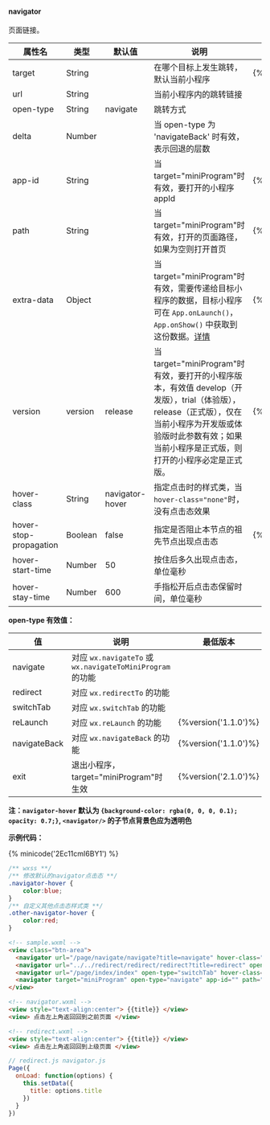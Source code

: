 #### navigator

页面链接。

| 属性名                 | 类型      | 默认值            | 说明                                                         | 最低版本             |
| ---------------------- | --------- | ----------------- | ------------------------------------------------------------ | -------------------- |
| target                 | String    |                   | 在哪个目标上发生跳转，默认当前小程序                         | {%version('2.0.7')%} |
| url                    | String    |                   | 当前小程序内的跳转链接                                       |                      |
| open-type              | String    | navigate          | 跳转方式                                                     |                      |
| delta                  | Number    |                   | 当 open-type 为 'navigateBack' 时有效，表示回退的层数        |                      |
| app-id                 | String    |                   | 当target="miniProgram"时有效，要打开的小程序 appId           | {%version('2.0.7')%} |
| path                   | String    |                   | 当target="miniProgram"时有效，打开的页面路径，如果为空则打开首页 | {%version('2.0.7')%} |
| extra-data             | Object    |                   | 当target="miniProgram"时有效，需要传递给目标小程序的数据，目标小程序可在 `App.onLaunch()`，`App.onShow()` 中获取到这份数据。[详情](../framework/app-service/app.md) | {%version('2.0.7')%} |
| version                | version   | release           | 当target="miniProgram"时有效，要打开的小程序版本，有效值 develop（开发版），trial（体验版），release（正式版），仅在当前小程序为开发版或体验版时此参数有效；如果当前小程序是正式版，则打开的小程序必定是正式版。| {%version('2.0.7')%} |
| hover-class            | String    | navigator-hover   | 指定点击时的样式类，当`hover-class="none"`时，没有点击态效果 |                      |
| hover-stop-propagation | Boolean   | false             | 指定是否阻止本节点的祖先节点出现点击态                       | {%version('1.5.0')%} |
| hover-start-time       | Number    | 50                | 按住后多久出现点击态，单位毫秒                               |                      |
| hover-stay-time        | Number    | 600               | 手指松开后点击态保留时间，单位毫秒                           |                      |

**open-type 有效值：**

| 值             | 说明                                                        | 最低版本       |
| -------------- | ----------------------------------------------------------- | -------------- |
| navigate       | 对应 `wx.navigateTo` 或 `wx.navigateToMiniProgram` 的功能   |                |
| redirect       | 对应 `wx.redirectTo` 的功能                                 |                |
| switchTab      | 对应 `wx.switchTab` 的功能                                  |                |
| reLaunch       | 对应 `wx.reLaunch` 的功能                                   | {%version('1.1.0')%} |
| navigateBack   | 对应 `wx.navigateBack` 的功能                               | {%version('1.1.0')%} |
| exit           | 退出小程序，target="miniProgram"时生效                      | {%version('2.1.0')%} |  

**注：`navigator-hover` 默认为 `{background-color: rgba(0, 0, 0, 0.1); opacity: 0.7;}`, `<navigator/>` 的子节点背景色应为透明色**

**示例代码：**

{% minicode('2Ec11cmI6BY1') %}

```css
/** wxss **/
/** 修改默认的navigator点击态 **/
.navigator-hover {
	color:blue;
}
/** 自定义其他点击态样式类 **/
.other-navigator-hover {
	color:red;
}
```


```html
<!-- sample.wxml -->
<view class="btn-area">
  <navigator url="/page/navigate/navigate?title=navigate" hover-class="navigator-hover">跳转到新页面</navigator>
  <navigator url="../../redirect/redirect/redirect?title=redirect" open-type="redirect" hover-class="other-navigator-hover">在当前页打开</navigator>
  <navigator url="/page/index/index" open-type="switchTab" hover-class="other-navigator-hover">切换 Tab</navigator>
  <navigator target="miniProgram" open-type="navigate" app-id="" path="" extra-data="" version="release">打开绑定的小程序</navigator>
</view>
```

```html
<!-- navigator.wxml -->
<view style="text-align:center"> {{title}} </view>
<view> 点击左上角返回回到之前页面 </view>
```

```html
<!-- redirect.wxml -->
<view style="text-align:center"> {{title}} </view>
<view> 点击左上角返回回到上级页面 </view>
```

```js
// redirect.js navigator.js
Page({
  onLoad: function(options) {
    this.setData({
      title: options.title
    })
  }
})
```
